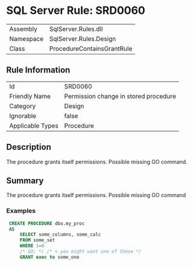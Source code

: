 [This document is automatically generated. All changed made to it WILL be lost]: <>  
  
# SQL Server Rule: SRD0060  
  
|    |    |
|----|----|
| Assembly | SqlServer.Rules.dll   |
| Namespace | SqlServer.Rules.Design |
| Class | ProcedureContainsGrantRule |
  
## Rule Information  
  
|    |    |
|----|----|
| Id | SRD0060 |
| Friendly Name | Permission change in stored procedure |
| Category | Design |
| Ignorable | false |
| Applicable Types | Procedure  |
  
## Description  
  
The procedure grants itself permissions. Possible missing GO command.  
  
## Summary  
  
The procedure grants itself permissions. Possible missing GO command  
  
### Examples  
  
```sql
 CREATE PROCEDURE dbo.my_proc 
 AS
     SELECT some_columns, some_calc 
     FROM some_set
     WHERE 1=0
     /* GO; */ /* < you might want one of these */
     GRANT exec to some_one
```  

